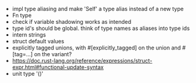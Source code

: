 + impl type aliasing and make 'Self' a type alias instead of a new type
+ Fn type
+ check if variable shadowing works as intended
+ type id's should be global. think of type names as aliases into type ids
+ intern strings
+ struct default values
+ explicitly tagged unions, with #[explicitly_tagged] on the union and #[tag=...] on the variant?
+ https://doc.rust-lang.org/reference/expressions/struct-expr.html#functional-update-syntax
+ unit type '()'